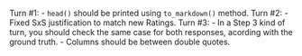 Turn #1:
    - `head()` should be printed using `to_markdown()` method.
Turn #2:
    - Fixed SxS justification to match new Ratings.
Turn #3:
    - In a Step 3 kind of turn, you should check the same case for both responses, acording with the ground truth.
    - Columns should be between double quotes.